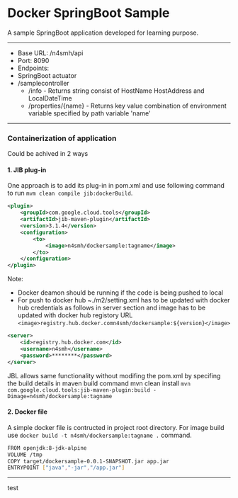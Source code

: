 # Docker SpringBoot Sample
A sample SpringBoot application developed for learning purpose.

------------
- Base URL: /n4smh/api
- Port: 8090
- Endpoints: 
 - SpringBoot actuator 
 - /samplecontroller
   - /info - Returns  string consist of HostName HostAddress and LocalDateTime
   - /properties/{name} - Returns key value combination of environment variable specified by path variable 'name'
   

------------
###  Containerization of application
Could be achived in 2 ways
#### 1. JIB plug-in

One approach is to add its plug-in in pom.xml and use following  command to run `mvm clean compile jib:dockerBuild`.
````xml
<plugin>
	<groupId>com.google.cloud.tools</groupId>
	<artifactId>jib-maven-plugin</artifactId>
	<version>3.1.4</version>
	<configuration>
		<to>
			<image>n4smh/dockersample:tagname</image>
		</to>					
	</configuration>
</plugin> 
````

Note: 
- Docker deamon should be running if the code is being pushed to local
- For push to docker hub ~./m2/setting.xml has to be updated with docker hub credentials as follows in server section and image has to be updated with docker hub registory URL `<image>registry.hub.docker.comn4smh/dockersample:${version}</image>`
```xml
<server>
	<id>registry.hub.docker.com</id>
	<username>n4smh</username>
	<password>********</password>
</server>
```

JBL allows same functionality without modifing the pom.xml by specifing the build details in maven build command mvn clean install `mvn com.google.cloud.tools:jib-maven-plugin:build -Dimage=n4smh/dockersample:tagname`
#### 2. Docker file
A simple docker file is contructed in project root directory.  For image build use `docker build -t n4smh/dockersample:tagname .` command.
```bash
FROM openjdk:8-jdk-alpine
VOLUME /tmp
COPY target/dockersample-0.0.1-SNAPSHOT.jar app.jar
ENTRYPOINT ["java","-jar","/app.jar"]
```
------------
test
